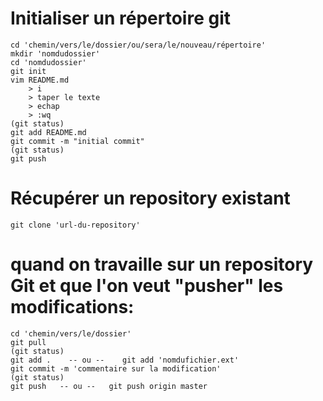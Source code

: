 # Initialiser un répertoire git
```
cd 'chemin/vers/le/dossier/ou/sera/le/nouveau/répertoire'
mkdir 'nomdudossier'
cd 'nomdudossier'
git init
vim README.md
    > i
    > taper le texte
    > echap
    > :wq
(git status)
git add README.md
git commit -m "initial commit"
(git status)
git push
```
# Récupérer un repository existant
```
git clone 'url-du-repository'
```
# quand on travaille sur un repository Git et que l'on veut "pusher" les modifications:
```
cd 'chemin/vers/le/dossier'
git pull
(git status)
git add .    -- ou --    git add 'nomdufichier.ext'
git commit -m 'commentaire sur la modification'
(git status)
git push   -- ou --   git push origin master
```
